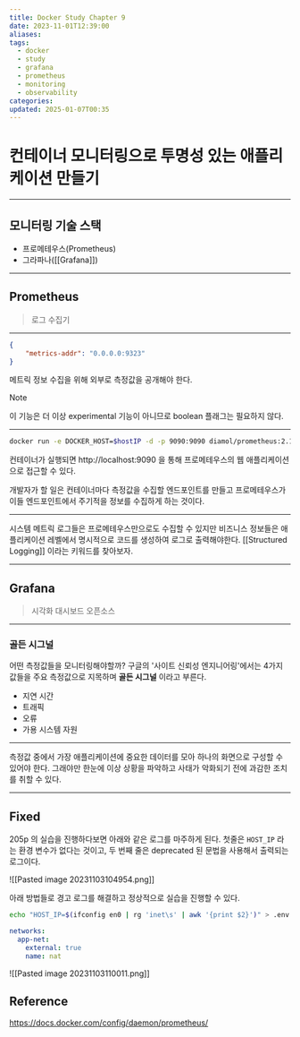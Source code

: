 ```yaml
---
title: Docker Study Chapter 9
date: 2023-11-01T12:39:00
aliases: 
tags:
  - docker
  - study
  - grafana
  - prometheus
  - monitoring
  - observability
categories: 
updated: 2025-01-07T00:35
---
```


# 컨테이너 모니터링으로 투명성 있는 애플리케이션 만들기

---

## 모니터링 기술 스택

- 프로메테우스(Prometheus)
- 그라파나([[Grafana]])

---

## Prometheus

> 로그 수집기

---

```json
{
    "metrics-addr": "0.0.0.0:9323"
}
```

메트릭 정보 수집을 위해 외부로 측정값을 공개해야 한다.

> [!NOTE]
> 이 기능은 더 이상 experimental 기능이 아니므로 boolean 플래그는 필요하지 않다.

---

```bash
docker run -e DOCKER_HOST=$hostIP -d -p 9090:9090 diamol/prometheus:2.13.1
```

컨테이너가 실행되면 http://localhost:9090 을 통해 프로메테우스의 웹 애플리케이션으로 접근할 수 있다.

개발자가 할 일은 컨테이너마다 측정값을 수집할 엔드포인트를 만들고 프로메테우스가 이들 엔드포인트에서 주기적을 정보를 수집하게 하는 것이다.

---

시스템 메트릭 로그들은 프로메테우스만으로도 수집할 수 있지만 비즈니스 정보들은 애플리케이션 레벨에서 명시적으로 코드를 생성하여 로그로 출력해야한다. [[Structured Logging]] 이라는 키워드를 찾아보자.

---

## Grafana

> 시각화 대시보드 오픈소스

---

### 골든 시그널

어떤 측정값들을 모니터링해야할까? 구글의 '사이트 신뢰성 엔지니어링'에서는 4가지 값들을 주요 측정값으로 지목하며 **골든 시그널** 이라고 부른다.

- 지연 시간
- 트래픽
- 오류
- 가용 시스템 자원

---

측정값 중에서 가장 애플리케이션에 중요한 데이터를 모아 하나의 화면으로 구성할 수 있어야 한다. 그래야만 한눈에 이상 상황을 파악하고 사태가 악화되기 전에 과감한 조치를 취할 수 있다.

---

## Fixed

205p 의 실습을 진행하다보면 아래와 같은 로그를 마주하게 된다. 첫줄은 `HOST_IP` 라는 환경 변수가 없다는 것이고, 두 번째 줄은 deprecated 된 문법을 사용해서 출력되는 로그이다.

![[Pasted image 20231103104954.png]]

아래 방법들로 경고 로그를 해결하고 정상적으로 실습을 진행할 수 있다.

```bash
echo "HOST_IP=$(ifconfig en0 | rg 'inet\s' | awk '{print $2}')" > .env
```

```yaml
networks:
  app-net:
    external: true
    name: nat
```

![[Pasted image 20231103110011.png]]

## Reference

https://docs.docker.com/config/daemon/prometheus/
